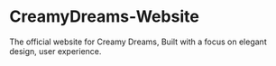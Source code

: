 # CreamyDreams-Website
The official website for Creamy Dreams, Built with a focus on elegant design, user experience.
